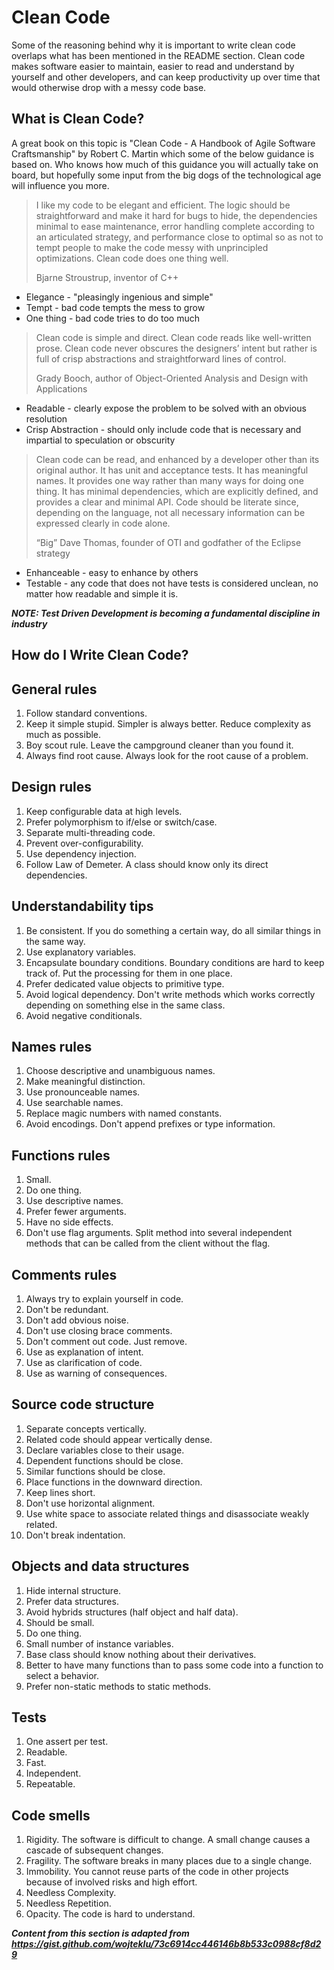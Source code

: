 # Clean Code
Some of the reasoning behind why it is important to write clean code overlaps what has been mentioned in the README section.
Clean code makes software easier to maintain, easier to read and understand by yourself and other developers, and can keep productivity up over time that would otherwise drop with a messy code base.

## What is Clean Code?
A great book on this topic is "Clean Code - A Handbook of Agile Software Craftsmanship" by Robert C. Martin which some of the below guidance is based on.
Who knows how much of this guidance you will actually take on board, but hopefully some input from the big dogs of the technological age will influence you more.

> I like my code to be elegant and efficient. The logic should be straightforward and make it hard for bugs to hide, the dependencies minimal to ease maintenance, error handling complete according to an articulated strategy, and performance close to optimal so as not to tempt people to make the code messy with unprincipled optimizations. Clean code does one thing well.
>
> Bjarne Stroustrup, inventor of C++

* Elegance - "pleasingly ingenious and simple"
* Tempt - bad code tempts the mess to grow
* One thing - bad code tries to do too much

> Clean code is simple and direct. Clean code reads like well-written prose. Clean code never obscures the designers’ intent but rather is full of crisp abstractions and straightforward lines of control.
>
> Grady Booch, author of Object-Oriented Analysis and Design with Applications

* Readable - clearly expose the problem to be solved with an obvious resolution
* Crisp Abstraction - should only include code that is necessary and impartial to speculation or obscurity

> Clean code can be read, and enhanced by a developer other than its original author. It has unit and acceptance tests. It has meaningful names. It provides one way rather than many ways for doing one thing. It has minimal dependencies, which are explicitly defined, and provides a clear and minimal API. Code should be literate since, depending on the language, not all necessary information can be expressed clearly in code alone.
>
> “Big” Dave Thomas, founder of OTI and godfather of the Eclipse strategy

* Enhanceable - easy to enhance by others
* Testable - any code that does not have tests is considered unclean, no matter how readable and simple it is.

**_NOTE: Test Driven Development is becoming a fundamental discipline in industry_**

## How do I Write Clean Code?

## General rules
1. Follow standard conventions.
2. Keep it simple stupid. Simpler is always better. Reduce complexity as much as possible.
3. Boy scout rule. Leave the campground cleaner than you found it.
4. Always find root cause. Always look for the root cause of a problem.

## Design rules
1. Keep configurable data at high levels.
2. Prefer polymorphism to if/else or switch/case.
3. Separate multi-threading code.
4. Prevent over-configurability.
5. Use dependency injection.
6. Follow Law of Demeter. A class should know only its direct dependencies.

## Understandability tips
1. Be consistent. If you do something a certain way, do all similar things in the same way.
2. Use explanatory variables.
3. Encapsulate boundary conditions. Boundary conditions are hard to keep track of. Put the processing for them in one place.
4. Prefer dedicated value objects to primitive type.
5. Avoid logical dependency. Don't write methods which works correctly depending on something else in the same class.
6. Avoid negative conditionals.

## Names rules
1. Choose descriptive and unambiguous names.
2. Make meaningful distinction.
3. Use pronounceable names.
4. Use searchable names.
5. Replace magic numbers with named constants.
6. Avoid encodings. Don't append prefixes or type information.

## Functions rules
1. Small.
2. Do one thing.
3. Use descriptive names.
4. Prefer fewer arguments.
5. Have no side effects.
6. Don't use flag arguments. Split method into several independent methods that can be called from the client without the flag.

## Comments rules
1. Always try to explain yourself in code.
2. Don't be redundant.
3. Don't add obvious noise.
4. Don't use closing brace comments.
5. Don't comment out code. Just remove.
6. Use as explanation of intent.
7. Use as clarification of code.
8. Use as warning of consequences.

## Source code structure
1. Separate concepts vertically.
2. Related code should appear vertically dense.
3. Declare variables close to their usage.
4. Dependent functions should be close.
5. Similar functions should be close.
6. Place functions in the downward direction.
7. Keep lines short.
8. Don't use horizontal alignment.
9. Use white space to associate related things and disassociate weakly related.
10. Don't break indentation.

## Objects and data structures
1. Hide internal structure.
2. Prefer data structures.
3. Avoid hybrids structures (half object and half data).
4. Should be small.
5. Do one thing.
6. Small number of instance variables.
7. Base class should know nothing about their derivatives.
8. Better to have many functions than to pass some code into a function to select a behavior.
9. Prefer non-static methods to static methods.

## Tests
1. One assert per test.
2. Readable.
3. Fast.
4. Independent.
5. Repeatable.

## Code smells
1. Rigidity. The software is difficult to change. A small change causes a cascade of subsequent changes.
2. Fragility. The software breaks in many places due to a single change.
3. Immobility. You cannot reuse parts of the code in other projects because of involved risks and high effort.
4. Needless Complexity.
5. Needless Repetition.
6. Opacity. The code is hard to understand.

***Content from this section is adapted from https://gist.github.com/wojteklu/73c6914cc446146b8b533c0988cf8d29***
